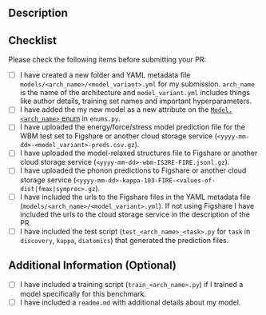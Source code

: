 ## Description

<!-- Please provide a brief description of your model -->

## Checklist

Please check the following items before submitting your PR:

- [ ] I have created a new folder and YAML metadata file `models/<arch_name>/<model_variant>.yml` for my submission. `arch_name` is the name of the architecture and `model_variant.yml` includes things like author details, training set names and important hyperparameters.
- [ ] I have added the my new model as a new attribute on the [`Model.<arch_name>` enum](https://github.com/janosh/matbench-discovery/blob/57d0d0c8a14cd317/matbench_discovery/enums.py#L274) in `enums.py`.
- [ ] I have uploaded the energy/force/stress model prediction file for the WBM test set to Figshare or another cloud storage service (`<yyyy-mm-dd>-<model_variant>-preds.csv.gz`).
- [ ] I have uploaded the model-relaxed structures file to Figshare or another cloud storage service (`<yyyy-mm-dd>-wbm-IS2RE-FIRE.jsonl.gz`).
- [ ] I have uploaded the phonon predictions to Figshare or another cloud storage service (`<yyyy-mm-dd>-kappa-103-FIRE-<values-of-dist|fmax|symprec>.gz`).
- [ ] I have included the urls to the Figshare files in the YAML metadata file (`models/<arch_name>/<model_variant>.yml`). If not using Figshare I have included the urls to the cloud storage service in the description of the PR.
- [ ] I have included the test script (`test_<arch_name>_<task>.py` for `task` in `discovery`, `kappa`, `diatomics`) that generated the prediction files.

## Additional Information (Optional)

- [ ] I have included a training script (`train_<arch_name>.py`) if I trained a model specifically for this benchmark.
- [ ] I have included a `readme.md` with additional details about my model.

